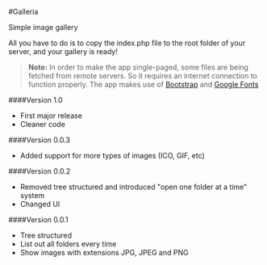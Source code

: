 #Galleria

Simple image gallery

All you have to do is to copy the index.php file to the root folder of your server, and your gallery is ready!

>**Note:**
>In order to make the app single-paged, some files are being fetched from remote servers.
>So it requires an internet connection to function properly.
>The app makes use of [Bootstrap](http://getbootstrap.com/) and [Google Fonts](https://www.google.com/fonts)

####Version 1.0
- First major release
- Cleaner code

####Version 0.0.3
- Added support for more types of images (ICO, GIF, etc)

####Version 0.0.2
- Removed tree structured and introduced "open one folder at a time" system
- Changed UI

####Version 0.0.1
- Tree structured
- List out all folders every time
- Show images with extensions JPG, JPEG and PNG
